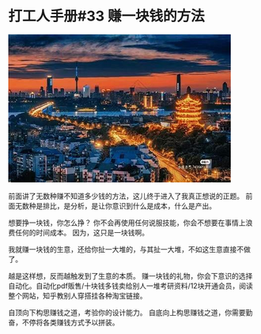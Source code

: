 # 打工人手册#33 赚一块钱的方法

 ![](img/87c8cb52-d35c-400c-8618-e145209a55b2.jpg)
 
前面讲了无数种赚不知道多少钱的方法，这儿终于进入了我真正想说的正题。
前面无数种是排比，是分析，是让你意识到什么是成本，什么是产出。

想要挣一块钱，你怎么挣？
你不会再使用任何说服技能，你会不想要在事情上浪费任何的时间成本。
因为，这只是一块钱啊。

我就赚一块钱的生意，还给你扯一大堆的，与其扯一大堆，不如这生意直接不做了。

越是这样想，反而越触发到了生意的本质。
赚一块钱的礼物，你会下意识的选择自动化。自动化pdf贩售/十块钱多钱卖给别人一堆考研资料/12块开通会员，阅读整个网站，知乎教别人穿搭挂各种淘宝链接。

自顶向下构思赚钱之道，考验你的设计能力。
自底向上构思赚钱之道，你需要勤奋，不停将各类赚钱方式予以拼装。